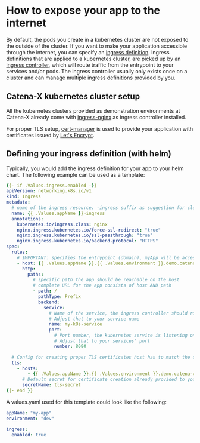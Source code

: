 # How to expose your app to the internet

By default, the pods you create in a kubernetes cluster are not exposed to the outside of the cluster. If you want to
make your application accessible through the internet, you can specify
an [ingress definition](https://kubernetes.io/docs/concepts/services-networking/ingress/). Ingress definitions that are
applied to a kubernetes cluster, are picked up by
an [ingress controller](https://kubernetes.io/docs/concepts/services-networking/ingress-controllers/), which will route
traffic from the entrypoint to your services and/or pods. The ingress controller usually only exists once on a cluster
and can manage multiple ingress definitions provided by you.

## Catena-X kubernetes cluster setup

All the kubernetes clusters provided as demonstration environments at Catena-X already come
with [ingress-nginx](https://kubernetes.github.io/ingress-nginx/)
as ingress controller installed.

For proper TLS setup, [cert-manager](https://cert-manager.io/docs/) is used to provide your application with
certificates issued by [Let's Encrypt](https://letsencrypt.org/).

## Defining your ingress definition (with helm)

Typically, you would add the ingress definition for your app to your helm chart. The following example can be used as a
template:

```yaml
{{- if .Values.ingress.enabled -}}
apiVersion: networking.k8s.io/v1
kind: Ingress
metadata:
  # name of the ingress resource. -ingress suffix as suggestion for clear naming convention
  name: {{ .Values.appName }}-ingress
  annotations:
    kubernetes.io/ingress.class: nginx
    nginx.ingress.kubernetes.io/force-ssl-redirect: "true"
    nginx.ingress.kubernetes.io/ssl-passthrough: "true"
    nginx.ingress.kubernetes.io/backend-protocol: "HTTPS"
spec:
  rules:
    # IMPORTANT: specifies the entrypoint (domain), myApp will be accessible from
    - host: {{ .Values.appName }}.{{ .Values.environment }}.demo.catena-x.net
      http:
        paths:
          # specific path the app should be reachable on the host
          # complete URL for the app consists of host AND path
          - path: /
            pathType: Prefix
            backend:
              service:
                # Name of the service, the ingress controller should route the traffic to, if the host/path combination is called
                # Adjust that to your service name
                name: my-k8s-service
                port:
                  # Port number, the kubernetes service is listening on
                  # Adjust that to your services' port
                  number: 8080

  # Config for creating proper TLS certificates host has to match the one from the ingress rule
  tls:
    - hosts:
        - {{ .Values.appName }}.{{ .Values.environment }}.demo.catena-x.net
      # Default secret for certificate creation already provided to your namespace
      secretName: tls-secret
{{- end }}
```

A values.yaml used for this template could look like the following:

```yaml
appName: "my-app"
environment: "dev"

ingress:
  enabled: true
```
